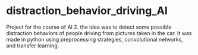 # distraction_behavior_driving_AI
 Project for the course of AI 2. the idea was to detect some possible distraction behaviors of people driving from pictures taken in the car. It was made in python using preprocessing strategies, convolutional networks, and transfer learning.
